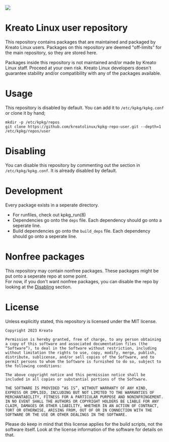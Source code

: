 <p align="left">
<img src="https://github.com/kreatolinux/logo/blob/master/withtext.png"> 
</p>

# Kreato Linux user repository
This repository contains packages that are maintained and packaged by Kreato Linux users. Packages on this repository are deemed "off-limits" for the main repository, so they are stored here.

Packages inside this repository is not maintained and/or made by Kreato Linux staff. Proceed at your own risk. Kreato Linux developers doesn't guarantee stability and/or compatibility with any of the packages available. 

# Usage
This repository is disabled by default. You can add it to `/etc/kpkg/kpkg.conf` or clone it by hand;
```
mkdir -p /etc/kpkg/repos
git clone https://github.com/kreatolinux/kpkg-repo-user.git --depth=1 /etc/kpkg/repos/user
```

# Disabling
You can disable this repository by commenting out the section in `/etc/kpkg/kpkg.conf`. It is already disabled by default.

# Development
Every package exists in a seperate directory.

* For runfiles, check out kpkg_run(8)
* Dependencies go onto the `deps` file. Each dependency should go onto a seperate line.
* Build dependencies go onto the `build_deps` file. Each dependency should go onto a seperate line.

# Nonfree packages
This repository may contain nonfree packages. These packages might be put onto a seperate repo at some point.\
For now, if you don't want nonfree packages, you can disable the repo by looking at the [Disabling](README.md#Disabling) section.

# License
Unless explicitly stated, this repository is licensed under the MIT license.

```
Copyright 2023 Kreato

Permission is hereby granted, free of charge, to any person obtaining a copy of this software and associated documentation files (the “Software”), to deal in the Software without restriction, including without limitation the rights to use, copy, modify, merge, publish, distribute, sublicense, and/or sell copies of the Software, and to permit persons to whom the Software is furnished to do so, subject to the following conditions:

The above copyright notice and this permission notice shall be included in all copies or substantial portions of the Software.

THE SOFTWARE IS PROVIDED “AS IS”, WITHOUT WARRANTY OF ANY KIND, EXPRESS OR IMPLIED, INCLUDING BUT NOT LIMITED TO THE WARRANTIES OF MERCHANTABILITY, FITNESS FOR A PARTICULAR PURPOSE AND NONINFRINGEMENT. IN NO EVENT SHALL THE AUTHORS OR COPYRIGHT HOLDERS BE LIABLE FOR ANY CLAIM, DAMAGES OR OTHER LIABILITY, WHETHER IN AN ACTION OF CONTRACT, TORT OR OTHERWISE, ARISING FROM, OUT OF OR IN CONNECTION WITH THE SOFTWARE OR THE USE OR OTHER DEALINGS IN THE SOFTWARE.
```

Please do keep in mind that this license applies for the build scripts, not the software itself. Look at the license information of the software for details on that.
